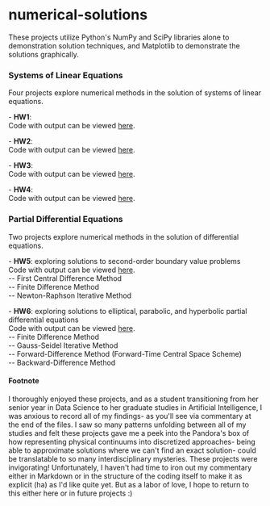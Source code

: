 # numerical-solutions
<p></p>
These projects utilize Python's NumPy and SciPy libraries alone to demonstration solution techniques, and Matplotlib to demonstrate the solutions graphically.
<p></p>
<h3>Systems of Linear Equations</h3>
<p></p>
Four projects explore numerical methods in the solution of systems of linear equations.
<p></p>
- <b>HW1</b>: <br>
Code with output can be viewed <a href="https://www.dropbox.com/scl/fi/06gfza7z8kqmzqk49nncy/HW1_Hinrichs.pdf?rlkey=g3njfh3jbtdz5so0wvsvk1m7g&dl=0">here</a>.
<p></p>
- <b>HW2</b>: <br>
Code with output can be viewed <a href="https://www.dropbox.com/scl/fi/wkpygxn35wcnzzpuqbslq/HW2_Hinrichs.pdf?rlkey=k882mli6mr4tqm3jksb8dzxhy&dl=0">here</a>.
<p></p>
- <b>HW3</b>: <br>
Code with output can be viewed <a href="https://www.dropbox.com/scl/fi/y2jxnnomqqdht0kgrmfck/HW3_Hinrichs.pdf?rlkey=eq8hz76q82jc9qx1w97m66vsh&dl=0">here</a>.
<p></p>
- <b>HW4</b>: <br>
Code with output can be viewed <a href="https://www.dropbox.com/scl/fi/rhs8hr7pwnc5qxhmlrfq8/HW4_Hinrichs.pdf?rlkey=t29uh521owluelqzu73wjxdhe&dl=0">here</a>.
<p></p>
<h3>Partial Differential Equations</h3>
<p></p>
Two projects explore numerical methods in the solution of differential equations.
<p></p>
- <b>HW5</b>: exploring solutions to second-order boundary value problems <br>
Code with output can be viewed <a href="https://www.dropbox.com/scl/fi/5g3gcug93dltcsg4ao5yt/HW5_Hinrichs.pdf?rlkey=ut3v267mz9l3zm85qm07dc43v&dl=0">here</a>. <br>
-- First Central Difference Method <br>
-- Finite Difference Method <br>
-- Newton-Raphson Iterative Method <br>
<p></p>
- <b>HW6</b>: exploring solutions to elliptical, parabolic, and hyperbolic partial differential equations <br>
Code with output can be viewed <a href="https://www.dropbox.com/scl/fi/wf9c86aomrq86o128xhu6/HW6_Hinrichs.pdf?rlkey=uryqk1r4tijfaoal38ufdqzex&dl=0">here</a>. <br>
-- Finite Difference Method <br>
-- Gauss-Seidel Iterative Method <br>
-- Forward-Difference Method (Forward-Time Central Space Scheme) <br>
-- Backward-Difference Method <br> 
<p></p>
<h4>Footnote</h4>
<p></p>
I thoroughly enjoyed these projects, and as a student transitioning from her senior year in Data Science to her graduate studies in Artificial Intelligence, I was anxious to record all of my findings- as you'll see via commentary at the end of the files. I saw so many patterns unfolding between all of my studies and felt these projects gave me a peek into the Pandora's box of how representing physical continuums into discretized approaches- being able to approximate solutions where we can't find an exact solution- could be translatable to so many interdisciplinary mysteries. These projects were invigorating! Unfortunately, I haven't had time to iron out my commentary either in Markdown or in the structure of the coding itself to make it as explicit (ha) as I'd like quite yet. But as a labor of love, I hope to return to this either here or in future projects :)
<p></p>
